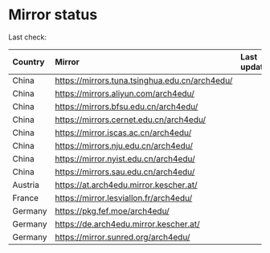 <script src="./time.js"></script>
# Mirror status
Last check: <script type="text/javascript">localize(1707776165.8805583);</script>

|Country|Mirror|Last update|
|:------|:-----|:----------|
|China|https://mirrors.tuna.tsinghua.edu.cn/arch4edu/|<script type="text/javascript">localize(1707719369);</script>|
|China|https://mirrors.aliyun.com/arch4edu/|<script type="text/javascript">localize(1707762606);</script>|
|China|https://mirrors.bfsu.edu.cn/arch4edu/|<script type="text/javascript">localize(1707762606);</script>|
|China|https://mirrors.cernet.edu.cn/arch4edu/|<script type="text/javascript">localize(1707719369);</script>|
|China|https://mirror.iscas.ac.cn/arch4edu/|<script type="text/javascript">localize(1707719369);</script>|
|China|https://mirrors.nju.edu.cn/arch4edu/|<script type="text/javascript">localize(1707676054);</script>|
|China|https://mirror.nyist.edu.cn/arch4edu/|<script type="text/javascript">localize(1707762606);</script>|
|China|https://mirrors.sau.edu.cn/arch4edu/|<script type="text/javascript">localize(1707762606);</script>|
|Austria|https://at.arch4edu.mirror.kescher.at/|<script type="text/javascript">localize(1707762606);</script>|
|France|https://mirror.lesviallon.fr/arch4edu/|<script type="text/javascript">localize(1707719369);</script>|
|Germany|https://pkg.fef.moe/arch4edu/|<script type="text/javascript">localize(1707762606);</script>|
|Germany|https://de.arch4edu.mirror.kescher.at/|<script type="text/javascript">localize(1707762606);</script>|
|Germany|https://mirror.sunred.org/arch4edu/|<script type="text/javascript">localize(1707762606);</script>|

<script src="./tablefilter/tablefilter.js"></script>
<script src="./table.js"></script>